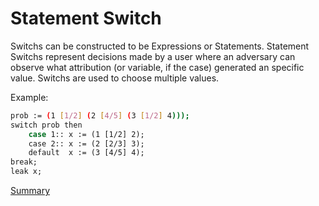 # Statement Switch

Switchs can be constructed to be Expressions or Statements. Statement Switchs represent decisions made by a user where an adversary can
observe what attribution (or variable, if the case) generated an specific value. Switchs are used to choose multiple values.

Example:
```sh
prob := (1 [1/2] (2 [4/5] (3 [1/2] 4)));
switch prob then
    case 1:: x := (1 [1/2] 2);
    case 2:: x := (2 [2/3] 3);
    default  x := (3 [4/5] 4);
break;
leak x;
```

[Summary](https://github.com/gleisonsdm/Kuifje-Documentation)
